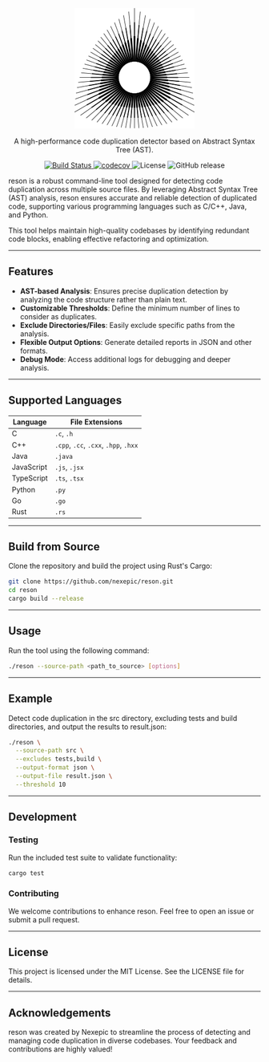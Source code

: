 <p align="center">
    <a href="https://nexepic.github.io/reson">
        <picture>
            <source srcset="./docs/_media/icon-light.svg" media="(prefers-color-scheme: dark)">
            <img src="./docs/_media/icon.svg" alt="icon" />
        </picture>
    </a>
</p>

<p align="center">
  A high-performance code duplication detector based on Abstract Syntax Tree (AST).
</p>

<p align="center">
    <a href="https://github.com/nexepic/reson/actions/workflows/ci.yml">
        <img alt="Build Status" src="https://github.com/nexepic/reson/actions/workflows/ci.yml/badge.svg" />
    </a>
    <a href="https://codecov.io/gh/nexepic/reson">
        <img alt="codecov" src="https://codecov.io/gh/nexepic/reson/branch/main/graph/badge.svg" />
    </a>
    <a>
        <img alt="License" src="https://img.shields.io/github/license/nexepic/reson">
    </a>
    <a>
        <img alt="GitHub release" src="https://img.shields.io/github/v/release/nexepic/reson">
    </a>
</p>

reson is a robust command-line tool designed for detecting code duplication across multiple source files. By leveraging Abstract Syntax Tree (AST) analysis, reson ensures accurate and reliable detection of duplicated code, supporting various programming languages such as C/C++, Java, and Python.

This tool helps maintain high-quality codebases by identifying redundant code blocks, enabling effective refactoring and optimization.

---

## Features

- **AST-based Analysis**: Ensures precise duplication detection by analyzing the code structure rather than plain text.
- **Customizable Thresholds**: Define the minimum number of lines to consider as duplicates.
- **Exclude Directories/Files**: Easily exclude specific paths from the analysis.
- **Flexible Output Options**: Generate detailed reports in JSON and other formats.
- **Debug Mode**: Access additional logs for debugging and deeper analysis.

---

## Supported Languages

| Language   | File Extensions                       |
|------------|---------------------------------------|
| C          | `.c`, `.h`                            |
| C++        | `.cpp`, `.cc`, `.cxx`, `.hpp`, `.hxx` |
| Java       | `.java`                               |
| JavaScript | `.js`, `.jsx`                         |
| TypeScript | `.ts`, `.tsx`                         |
| Python     | `.py`                                 |
| Go         | `.go`                                 |
| Rust       | `.rs`                                 |

---

## Build from Source

Clone the repository and build the project using Rust's Cargo:

```bash
git clone https://github.com/nexepic/reson.git
cd reson
cargo build --release
```

---

## Usage

Run the tool using the following command:

```bash
./reson --source-path <path_to_source> [options]
```

---

## Example

Detect code duplication in the src directory, excluding tests and build directories, and output the results to result.json:

```bash
./reson \
  --source-path src \
  --excludes tests,build \
  --output-format json \
  --output-file result.json \
  --threshold 10
```

---

## Development

### Testing

Run the included test suite to validate functionality:

```bash
cargo test
```

### Contributing

We welcome contributions to enhance reson. Feel free to open an issue or submit a pull request.

---

## License

This project is licensed under the MIT License. See the LICENSE file for details.

---

## Acknowledgements

reson was created by Nexepic to streamline the process of detecting and managing code duplication in diverse codebases. Your feedback and contributions are highly valued!
